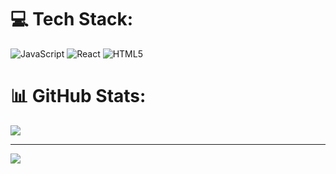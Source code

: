 
# 💻 Tech Stack:
![JavaScript](https://img.shields.io/badge/javascript-%23323330.svg?style=for-the-badge&logo=javascript&logoColor=%23F7DF1E) ![React](https://img.shields.io/badge/react-%2320232a.svg?style=for-the-badge&logo=react&logoColor=%2361DAFB) ![HTML5](https://img.shields.io/badge/html5-%23E34F26.svg?style=for-the-badge&logo=html5&logoColor=white)
# 📊 GitHub Stats:
![](https://github-readme-stats.vercel.app/api?username=ItsKrampus&theme=dark&hide_border=false&include_all_commits=false&count_private=false)<br/>


---
[![](https://visitcount.itsvg.in/api?id=ItsKrampus&icon=9&color=0)](https://visitcount.itsvg.in)

<!-- Proudly created with GPRM ( https://gprm.itsvg.in ) -->
